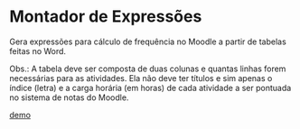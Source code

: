 # Montador de Expressões

Gera expressões para cálculo de frequência no Moodle a partir de tabelas feitas no Word.

Obs.: A tabela deve ser composta de duas colunas e quantas linhas forem necessárias para as atividades. Ela não deve ter títulos e sim apenas o índice (letra) e a carga horária (em horas) de cada atividade a ser pontuada no sistema de notas do Moodle.

[demo](http://aprendamusicacomigo.com.br/geradorfrequenciamoodle/)
